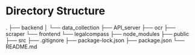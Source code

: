 # Directory Structure

. ├── backend │ └── data_collection ├── API_server ├── ocr ├── scraper └── frontend └── legalcompass ├── node_modules ├── public ├── src ├── .gitignore ├── package-lock.json ├── package.json └── README.md
